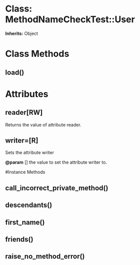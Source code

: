 # Class: MethodNameCheckTest::User
**Inherits:** Object
    



# Class Methods
## load() [](#method-c-load)
# Attributes
## reader[RW] [](#attribute-i-reader)
Returns the value of attribute reader.

## writer=[R] [](#attribute-i-writer=)
Sets the attribute writer

**@param** [] the value to set the attribute writer to.


#Instance Methods
## call_incorrect_private_method() [](#method-i-call_incorrect_private_method)

## descendants() [](#method-i-descendants)

## first_name() [](#method-i-first_name)

## friends() [](#method-i-friends)

## raise_no_method_error() [](#method-i-raise_no_method_error)


